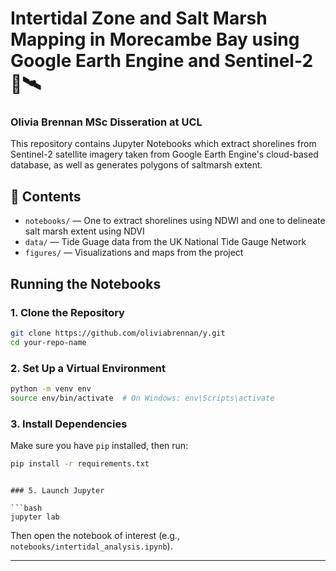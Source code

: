 # Intertidal Zone and Salt Marsh Mapping in Morecambe Bay using Google Earth Engine and Sentinel-2 🌊🛰️
### Olivia Brennan MSc Disseration at UCL

This repository contains Jupyter Notebooks which extract shorelines from Sentinel-2 satellite imagery taken from Google Earth Engine's cloud-based database, as well as generates polygons of saltmarsh extent.

## 📂 Contents

- `notebooks/` — One to extract shorelines using NDWI and one to delineate salt marsh extent using NDVI
- `data/` — Tide Guage data from the UK National Tide Gauge Network
- `figures/` — Visualizations and maps from the project

## Running the Notebooks

### 1. Clone the Repository

```bash
git clone https://github.com/oliviabrennan/y.git
cd your-repo-name
```

### 2. Set Up a Virtual Environment 

```bash
python -m venv env
source env/bin/activate  # On Windows: env\Scripts\activate
```

### 3. Install Dependencies

Make sure you have `pip` installed, then run:

```bash
pip install -r requirements.txt
```

```

### 5. Launch Jupyter

```bash
jupyter lab
```

Then open the notebook of interest (e.g., `notebooks/intertidal_analysis.ipynb`).

---




